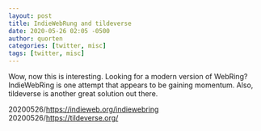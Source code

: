 ```yaml
---
layout: post
title: IndieWebRung and tildeverse
date: 2020-05-26 02:05 -0500
author: quorten
categories: [twitter, misc]
tags: [twitter, misc]
---
```


Wow, now this is interesting.  Looking for a modern version of
WebRing?  IndieWebRing is one attempt that appears to be gaining
momentum.  Also, tildeverse is another great solution out there.

20200526/https://indieweb.org/indiewebring  
20200526/https://tildeverse.org/
